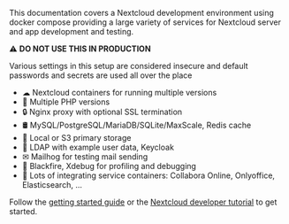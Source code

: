 This documentation covers a Nextcloud development environment using docker compose providing a large variety of services for Nextcloud server and app development and testing.

⚠ **DO NOT USE THIS IN PRODUCTION** 

Various settings in this setup are considered insecure and default passwords and secrets are used all over the place

- ☁ Nextcloud containers for running multiple versions
- 🐘 Multiple PHP versions
- 🔒 Nginx proxy with optional SSL termination
- 🛢️ MySQL/PostgreSQL/MariaDB/SQLite/MaxScale, Redis cache
- 💾 Local or S3 primary storage
- 👥 LDAP with example user data, Keycloak
- ✉ Mailhog for testing mail sending
- 🚀 Blackfire, Xdebug for profiling and debugging
- 📄 Lots of integrating service containers: Collabora Online, Onlyoffice, Elasticsearch, ...

Follow the [getting started guide](https://juliushaertl.github.io/nextcloud-docker-dev/basics/getting-started/) or the [Nextcloud developer tutorial](https://nextcloud.com/developer/) to get started.